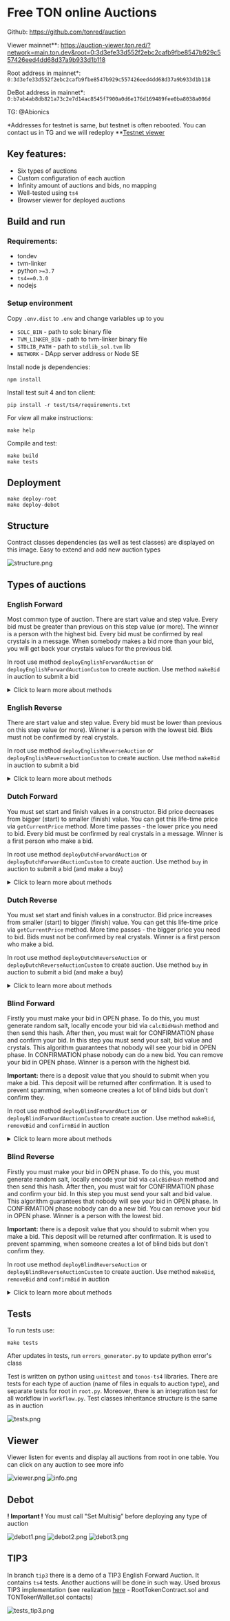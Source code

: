 # Free TON online Auctions

Github: https://github.com/tonred/auction

Viewer mainnet**: https://auction-viewer.ton.red/?network=main.ton.dev&root=0:3d3efe33d552f2ebc2cafb9fbe8547b929c557426eed4dd68d37a9b933d1b118

Root address in mainnet*: `0:3d3efe33d552f2ebc2cafb9fbe8547b929c557426eed4dd68d37a9b933d1b118`

DeBot address in mainnet*: `0:b7ab4ab8db821a73c2e7d14ac8545f7900a0d6e176d169489fee0ba8038a006d`

TG: @Abionics


*Addresses for testnet is same, but testnet is often rebooted. You can contact us in TG and we will redeploy
**[Testnet viewer](https://auction-viewer.ton.red/?network=net.ton.dev&root=0:3d3efe33d552f2ebc2cafb9fbe8547b929c557426eed4dd68d37a9b933d1b118)

## Key features:
* Six types of auctions
* Custom configuration of each auction
* Infinity amount of auctions and bids, no mapping
* Well-tested using `ts4`
* Browser viewer for deployed auctions

## Build and run

### Requirements:
* tondev
* tvm-linker
* python `>=3.7`
* `ts4==0.3.0`
* nodejs

### Setup environment
Copy `.env.dist` to `.env` and change variables up to you
* `SOLC_BIN` - path to solc binary file
* `TVM_LINKER_BIN` - path to tvm-linker binary file
* `STDLIB_PATH` - path to `stdlib_sol.tvm` lib 
* `NETWORK` - DApp server address or Node SE 

Install node js dependencies:
```shell
npm install
```

Install test suit 4 and ton client:
```shell
pip install -r test/ts4/requirements.txt
```

For view all make instructions:
```shell
make help
```

Compile and test:
```shell
make build
make tests
```

## Deployment

```shell
make deploy-root
make deploy-debot
```

## Structure

Contract classes dependencies (as well as test classes) are displayed on this image.
Easy to extend and add new auction types

![structure.png](docs/structure.png)

## Types of auctions

### English Forward
Most common type of auction. There are start value and step value.
Every bid must be greater than previous on this step value (or more).
The winner is a person with the highest bid.
Every bid must be confirmed by real crystals in a message.
When somebody makes a bid more than your bid, you will get back your crystals values for the previous bid.

In root use method `deployEnglishForwardAuction` or `deployEnglishForwardAuctionCustom` to create auction.
Use method `makeBid` in auction to submit a bid

<details>
<summary>Click to learn more about methods</summary>

```solidity
// Root
function deployEnglishForwardAuction(uint128 startValue, uint128 stepValue, uint32 startTime, uint32 openDuration);
function deployEnglishForwardAuctionCustom(address owner, uint128 fee, uint128 startValue, uint128 stepValue, uint32 startTime, uint32 openDuration);
// Auction
function makeBid(uint128 value);
```

</details>

### English Reverse

There are start value and step value. 
Every bid must be lower than previous on this step value (or more).
Winner is a person with the lowest bid.
Bids must not be confirmed by real crystals.

In root use method `deployEnglishReverseAuction` or `deployEnglishReverseAuctionCustom` to create auction.
Use method `makeBid` in auction to submit a bid

<details>
<summary>Click to learn more about methods</summary>

```solidity
// Root
function deployEnglishReverseAuction(uint128 startValue, uint128 stepValue, uint32 startTime, uint32 openDuration);
function deployEnglishReverseAuctionCustom(address owner, uint128 fee, uint128 startValue, uint128 stepValue, uint32 startTime, uint32 openDuration);
// Auction
function makeBid(uint128 value);
```

</details>

### Dutch Forward

You must set start and finish values in a constructor.
Bid price decreases from bigger (start) to smaller (finish) value.
You can get this life-time price via `getCurrentPrice` method.
More time passes - the lower price you need to bid.
Every bid must be confirmed by real crystals in a message.
Winner is a first person who make a bid.

In root use method `deployDutchForwardAuction` or `deployDutchForwardAuctionCustom` to create auction.
Use method `buy` in auction to submit a bid (and make a buy)

<details>
<summary>Click to learn more about methods</summary>

```solidity
// Root
function deployDutchForwardAuction(uint128 startValue, uint128 finishValue, uint32 startTime, uint32 openDuration);
function deployDutchForwardAuctionCustom(address owner, uint128 fee, uint128 startValue, uint128 finishValue, uint32 startTime, uint32 openDuration);
// Auction
function buy(uint128 value);
```

</details>

### Dutch Reverse

You must set start and finish values in a constructor.
Bid price increases from smaller (start) to bigger (finish) value.
You can get this life-time price via `getCurrentPrice` method.
More time passes - the bigger price you need to bid.
Bids must not be confirmed by real crystals.
Winner is a first person who make a bid.

In root use method `deployDutchReverseAuction` or `deployDutchReverseAuctionCustom` to create auction.
Use method `buy` in auction to submit a bid (and make a buy)

<details>
<summary>Click to learn more about methods</summary>

```solidity
// Root
function deployDutchReverseAuction(uint128 startValue, uint128 finishValue, uint32 startTime, uint32 openDuration);
function deployDutchReverseAuctionCustom(address owner, uint128 fee, uint128 startValue, uint128 finishValue, uint32 startTime, uint32 openDuration);
// Auction
function buy(uint128 value);
```

</details>

### Blind Forward

Firstly you must make your bid in OPEN phase.
To do this, you must generate random salt, locally encode your bid via `calcBidHash` method and then send this hash.
After then, you must wait for CONFIRMATION phase and confirm your bid.
In this step you must send your salt, bid value and crystals.
This algorithm guarantees that nobody will see your bid in OPEN phase.
In CONFIRMATION phase nobody can do a new bid.
You can remove your bid in OPEN phase.
Winner is a person with the highest bid.

**Important:** there is a deposit value that you should to submit when you make a bid.
This deposit will be returned after confirmation.
It is used to prevent spamming, when someone creates a lot of blind bids but don't confirm they.

In root use method `deployBlindForwardAuction` or `deployBlindForwardAuctionCustom` to create auction.
Use method `makeBid`, `removeBid` and `confirmBid` in auction

<details>
<summary>Click to learn more about methods</summary>

```solidity
// Root
function deployBlindForwardAuction(uint32 startTime, uint32 openDuration, uint32 confirmationDuration);
function deployBlindForwardAuctionCustom(address owner, uint128 fee, uint128 deposit, uint32 startTime, uint32 openDuration, uint32 confirmationDuration);
// Auction
function makeBid(uint256 hash);
function removeBid(uint256 hash);
function confirmBid(uint128 value, uint256 salt);
function calcBidHash(uint128 value, uint256 salt);  // call off-chain for secure
```

</details>

### Blind Reverse

Firstly you must make your bid in OPEN phase.
To do this, you must generate random salt, locally encode your bid via `calcBidHash` method and then send this hash.
After then, you must wait for CONFIRMATION phase and confirm your bid.
In this step you must send your salt and bid value.
This algorithm guarantees that nobody will see your bid in OPEN phase.
In CONFIRMATION phase nobody can do a new bid.
You can remove your bid in OPEN phase.
Winner is a person with the lowest bid.

**Important:** there is a deposit value that you should to submit when you make a bid.
This deposit will be returned after confirmation.
It is used to prevent spamming, when someone creates a lot of blind bids but don't confirm they.

In root use method `deployBlindReverseAuction` or `deployBlindReverseAuctionCustom` to create auction.
Use method `makeBid`, `removeBid` and `confirmBid` in auction

<details>
<summary>Click to learn more about methods</summary>

```solidity
// Root
function deployBlindReverseAuction(uint32 startTime, uint32 openDuration, uint32 confirmationDuration);
function deployBlindReverseAuctionCustom(address owner, uint128 fee, uint128 deposit, uint32 startTime, uint32 openDuration, uint32 confirmationDuration);
// Auction
function makeBid(uint256 hash);
function removeBid(uint256 hash);
function confirmBid(uint128 value, uint256 salt);
function calcBidHash(uint128 value, uint256 salt);  // call off-chain for secure
```

</details>

## Tests

To run tests use:
```shell
make tests
```

After updates in tests, run `errors_generator.py` to update python error's class

Test is written on python using `unittest` and `tonos-ts4` libraries.
There are tests for each type of auction (name of files in equals to auction type), and separate tests for root in `root.py`.
Moreover, there is an integration test for all workflow in `workflow.py`.
Test classes inheritance structure is the same as in auction

![tests.png](docs/tests.png)

## Viewer

Viewer listen for events and display all auctions from root in one table.
You can click on any auction to see more info

![viewer.png](docs/viewer.png)
![info.png](docs/info.png)

## Debot

**! Important !** You must call "Set Multisig” before deploying any type of auction

![debot1.png](docs/debot1.png)
![debot2.png](docs/debot2.png)
![debot3.png](docs/debot3.png)

## TIP3

In branch `tip3` there is a demo of a TIP3 English Forward Auction.
It contains `ts4` tests.
Another auctions will be done in such way.
Used broxus TIP3 implementation (see realization [here](https://github.com/broxus/ton-eth-bridge-token-contracts/tree/master/free-ton/contracts) - 
RootTokenContract.sol and TONTokenWallet.sol contacts)

![tests_tip3.png](docs/tests_tip3.png)

